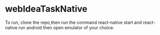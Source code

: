 # webIdeaTaskNative
To run, clone the repo,then run the command react-native start and react-native run android then open emulator of your choice.
